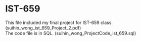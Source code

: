 # IST-659
This file included my final project for IST-659 class. (suihin_wong_ist_659_Project_2.pdf) \
The code file is in SQL. (suihin_wong_ProjectCode_ist_659.sql)
